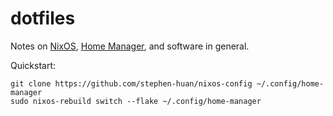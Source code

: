 # dotfiles

Notes on [NixOS](/os/nixos/), [Home
Manager](/os/nixos/nixos/home-manager.md), and software in general.

Quickstart:

```shell
git clone https://github.com/stephen-huan/nixos-config ~/.config/home-manager
sudo nixos-rebuild switch --flake ~/.config/home-manager
```
